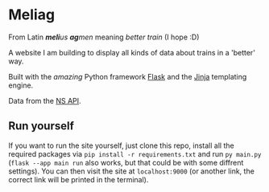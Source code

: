 # Meliag

From Latin ***meli**us **ag**men* meaning *better train* (I hope :D)

A website I am building to display all kinds of data about trains in a 'better' way.

Built with the *amazing* Python framework [Flask](https://github.com/pallets/flask) and the [Jinja](https://github.com/pallets/jinja) templating engine.

Data from the [NS API](https://apiportal.ns.nl/).

## Run yourself

If you want to run the site yourself, just clone this repo, install all the required packages via `pip install -r requirements.txt` and run `py main.py` (`flask --app main run` also works, but that could be with some diffrent settings). You can then visit the site at `localhost:9000` (or another link, the correct link will be printed in the terminal).
